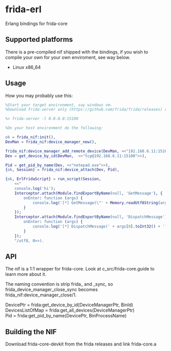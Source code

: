 # frida-erl
Erlang bindings for frida-core

## Supported platforms
There is a pre-compiled nif shipped with the bindings, if you
wish to compile your own for your own enviroment, see way below.
- Linux x86_64

## Usage
How you may probably use this:  

```erlang
%Start your target environment, say windows vm.
%Download frida-server only (https://github.com/frida/frida/releases) and run in cmd.exe

%> frida-server -l 0.0.0.0:15100

%On your host environment do the following:

ok = frida_nif:init(),
DevMan = frida_nif:device_manager_new(),

frida_nif:device_manager_add_remote_device(DevMan, <<"192.168.6.11:15100">>),
Dev = get_device_by_id(DevMan,  <<"tcp@192.168.6.11:15100">>),

Pid = get_pid_by_name(Dev, <<"notepad.exe">>),
{ok, Session} = frida_nif:device_attach(Dev, Pid),

{ok, ErlFridaScript} = run_script(Session,  
    <<"
    console.log('hi');
    Interceptor.attach(Module.findExportByName(null, 'GetMessage'), {
        onEnter: function (args) {
            console.log('[*] GetMessage(\"' + Memory.readUtf8String(args[0]) + '\")');
        }
    });
    Interceptor.attach(Module.findExportByName(null, 'DispatchMessage'), {
        onEnter: function (args) {
            console.log('[*] DispatchMessage(' + args[0].toInt32() + ')');
        }
    });
    "/utf8, 0>>).
```

## API
The nif is a 1:1 wrapper for frida-core. Look at c_src/frida-core.guide to learn more about it.  
  
The naming convention is strip frida_ and _sync, so frida_device_manager_close_sync becomes
frida_nif:device_manager_close/1.  
  
DevicePtr = frida:get_device_by_id(DeviceManagerPtr, BinId)  
DevicesListOfMap = frida:get_all_devices(DeviceManagerPtr)  
Pid = frida:get_pid_by_name(DevicePtr, BinProcessName)  

## Building the NIF

Download frida-core-devkit from the frida releases and link frida-core.a